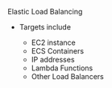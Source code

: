 Elastic Load Balancing

- Targets include
    
    - EC2 instance
    - ECS Containers
    - IP addresses
    - Lambda Functions
    - Other Load Balancers